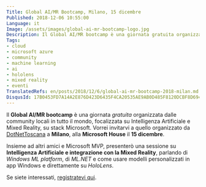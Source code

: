 ```yaml
---
Title: Global AI/MR Bootcamp, Milano, 15 dicembre
Published: 2018-12-06 10:55:00
Language: it
Image: /assets/images/global-ai-mr-bootcamp-logo.jpg
Description: Il Global AI/MR bootcamp è una giornata gratuita organizzata dalle community locali in tutto il mondo, focalizzata su Intelligenza Artificiale e Mixed Reality, su stack Microsoft. Vorrei invitarvi a quello organizzato da DotNetToscana a Milano, alla Microsoft House il 15 dicembre.
Tags:
- cloud
- microsoft azure
- community
- machine learning
- ai
- hololens
- mixed reality
- eventi
TranslatedRefs: en/posts/2018/12/6/global-ai-mr-bootcamp-2018-milan.md
DisqusId: 17B0453FD7A14A2E876D423D6435F4CA20535AE9AB0D485F8120DCBF8D69467E
---
```

Il **Global AI/MR bootcamp** &egrave; una giornata *gratuita* organizzata dalle community locali in tutto il mondo, focalizzata su Intelligenza Artificiale e Mixed Reality, su stack Microsoft. Vorrei invitarvi a quello organizzato da <a href="http://www.dotnettoscana.org/" target="_blank">DotNetToscana</a> a **Milano**, alla **Microsoft House** il **15 dicembre**.

Insieme ad altri amici e Microsoft MVP, presenter&ograve; una sessione su **Intelligenza Artificiale e integrazione con la Mixed Reality**, parlando di *Windows ML platform*, di *ML.NET* e come usare modelli personalizzati in app Windows e direttamente su *HoloLens*.

Se siete interessati, <a href="https://www.meetup.com/DotNetToscana/events/256144284/?isFirstPublish=true" target="_blank">registratevi qui</a>.